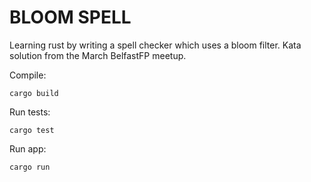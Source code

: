 BLOOM SPELL
===========

Learning rust by writing a spell checker which uses a bloom filter.
Kata solution from the March BelfastFP meetup.

Compile:
```
cargo build
```

Run tests:
```
cargo test
```

Run app:
```
cargo run
```
